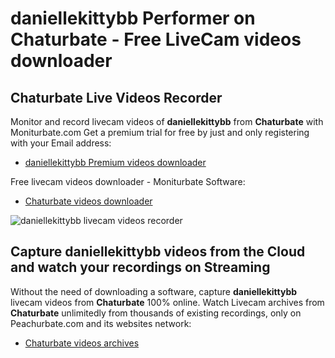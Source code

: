 # daniellekittybb Performer on Chaturbate - Free LiveCam videos downloader

## Chaturbate Live Videos Recorder

Monitor and record livecam videos of **daniellekittybb** from **Chaturbate** with Moniturbate.com
Get a premium trial for free by just and only registering with your Email address:
* [daniellekittybb Premium videos downloader](https://moniturbate.com/request-demo-licence-key.html)

Free livecam videos downloader - Moniturbate Software:
* [Chaturbate videos downloader](https://moniturbate.com/moniturbate-download-software.html)

![daniellekittybb livecam videos recorder](https://peachurnet.com/templates/moniturbate-software.png)


## Capture daniellekittybb videos from the Cloud and watch your recordings on Streaming

Without the need of downloading a software, capture **daniellekittybb** livecam videos from **Chaturbate** 100% online.
Watch Livecam archives from **Chaturbate** unlimitedly from thousands of existing recordings, only on Peachurbate.com and its websites network:
* [Chaturbate videos archives](https://peachurnet.com/)